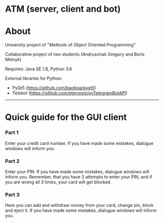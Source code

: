 # ATM (server, client and bot)
<h1>About</h1>

University project of "Methods of Object Oriented Programming"

Collaborative project of two students (Andruschak Gregory and Boris Melnyk)

Requires: Java SE 1.8, Python 3.6

External libraries for Python:
- PyQt5 (https://github.com/baoboa/pyqt5)
- Telebot (https://github.com/eternnoir/pyTelegramBotAPI)

------------------

<h1>Quick guide for the GUI client</h1>
<h3>Part 1</h3>
Enter your credit card number. 
If you have made some mistakes, dialogue windows will inform you.
<h3>Part 2</h3>
Enter your PIN. 
If you have made some mistakes, dialogue windows will inform you.
Remember, that you have 3 attempts to enter your PIN, and if you are wrong all 3 times, your card will get blocked.
<h3>Part 3</h3>
Here you can add and withdraw money from your card, change pin, block and eject it. If you have made some mistakes, dialogue windows will inform you.

